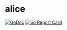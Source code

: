 # alice

[![GoDoc](https://godoc.org/github.com/AlekSi/alice?status.svg)](https://godoc.org/github.com/AlekSi/alice)
[![Go Report Card](https://goreportcard.com/badge/github.com/AlekSi/alice)](https://goreportcard.com/report/github.com/AlekSi/alice)
